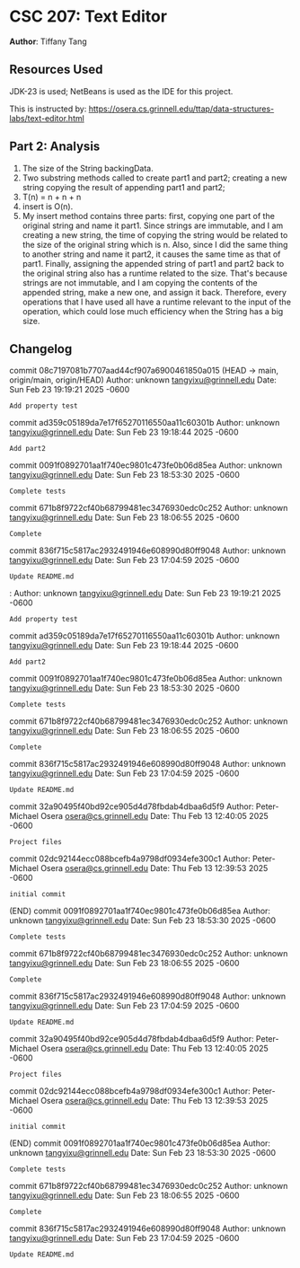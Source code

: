 # CSC 207: Text Editor

**Author**: Tiffany Tang

## Resources Used

JDK-23 is used; NetBeans is used as the IDE for this project.

This is instructed by:
https://osera.cs.grinnell.edu/ttap/data-structures-labs/text-editor.html

## Part 2: Analysis
1) The size of the String backingData.
2) Two substring methods called to create part1 and part2;
creating a new string copying the result of appending part1 and part2;
3) T(n) = n + n + n
4) insert is O(n).
5) My insert method contains three parts: first, copying one part of the original
string and name it part1. Since strings are immutable, and I am creating a new string,
the time of copying the string would be related to the size of the original string
which is n. Also, since I did the same thing to another string and name it part2,
it causes the same time as that of part1. Finally, assigning the appended string
of part1 and part2 back to the original string also has a runtime related to the size.
That's because strings are not immutable, and I am copying the contents of the appended string,
make a new one, and assign it back. Therefore, every operations that I have used
all have a runtime relevant to the input of the operation, which could lose much 
efficiency when the String has a big size.

## Changelog
commit 08c7197081b7707aad44cf907a6900461850a015 (HEAD -> main, origin/main, origin/HEAD)
Author: unknown <tangyixu@grinnell.edu>
Date:   Sun Feb 23 19:19:21 2025 -0600

    Add property test

commit ad359c05189da7e17f65270116550aa11c60301b
Author: unknown <tangyixu@grinnell.edu>
Date:   Sun Feb 23 19:18:44 2025 -0600

    Add part2

commit 0091f0892701aa1f740ec9801c473fe0b06d85ea
Author: unknown <tangyixu@grinnell.edu>
Date:   Sun Feb 23 18:53:30 2025 -0600

    Complete tests

commit 671b8f9722cf40b68799481ec3476930edc0c252
Author: unknown <tangyixu@grinnell.edu>
Date:   Sun Feb 23 18:06:55 2025 -0600

    Complete

commit 836f715c5817ac2932491946e608990d80ff9048
Author: unknown <tangyixu@grinnell.edu>
Date:   Sun Feb 23 17:04:59 2025 -0600

    Update README.md

:
Author: unknown <tangyixu@grinnell.edu>
Date:   Sun Feb 23 19:19:21 2025 -0600

    Add property test

commit ad359c05189da7e17f65270116550aa11c60301b
Author: unknown <tangyixu@grinnell.edu>
Date:   Sun Feb 23 19:18:44 2025 -0600

    Add part2

commit 0091f0892701aa1f740ec9801c473fe0b06d85ea
Author: unknown <tangyixu@grinnell.edu>
Date:   Sun Feb 23 18:53:30 2025 -0600

    Complete tests

commit 671b8f9722cf40b68799481ec3476930edc0c252
Author: unknown <tangyixu@grinnell.edu>
Date:   Sun Feb 23 18:06:55 2025 -0600

    Complete

commit 836f715c5817ac2932491946e608990d80ff9048
Author: unknown <tangyixu@grinnell.edu>
Date:   Sun Feb 23 17:04:59 2025 -0600

    Update README.md

commit 32a90495f40bd92ce905d4d78fbdab4dbaa6d5f9
Author: Peter-Michael Osera <osera@cs.grinnell.edu>
Date:   Thu Feb 13 12:40:05 2025 -0600

    Project files

commit 02dc92144ecc088bcefb4a9798df0934efe300c1
Author: Peter-Michael Osera <osera@cs.grinnell.edu>
Date:   Thu Feb 13 12:39:53 2025 -0600

    initial commit
(END)
commit 0091f0892701aa1f740ec9801c473fe0b06d85ea
Author: unknown <tangyixu@grinnell.edu>
Date:   Sun Feb 23 18:53:30 2025 -0600

    Complete tests

commit 671b8f9722cf40b68799481ec3476930edc0c252
Author: unknown <tangyixu@grinnell.edu>
Date:   Sun Feb 23 18:06:55 2025 -0600

    Complete

commit 836f715c5817ac2932491946e608990d80ff9048
Author: unknown <tangyixu@grinnell.edu>
Date:   Sun Feb 23 17:04:59 2025 -0600

    Update README.md

commit 32a90495f40bd92ce905d4d78fbdab4dbaa6d5f9
Author: Peter-Michael Osera <osera@cs.grinnell.edu>
Date:   Thu Feb 13 12:40:05 2025 -0600

    Project files

commit 02dc92144ecc088bcefb4a9798df0934efe300c1
Author: Peter-Michael Osera <osera@cs.grinnell.edu>
Date:   Thu Feb 13 12:39:53 2025 -0600

    initial commit
(END)
commit 0091f0892701aa1f740ec9801c473fe0b06d85ea
Author: unknown <tangyixu@grinnell.edu>
Date:   Sun Feb 23 18:53:30 2025 -0600

    Complete tests

commit 671b8f9722cf40b68799481ec3476930edc0c252
Author: unknown <tangyixu@grinnell.edu>
Date:   Sun Feb 23 18:06:55 2025 -0600

    Complete

commit 836f715c5817ac2932491946e608990d80ff9048
Author: unknown <tangyixu@grinnell.edu>
Date:   Sun Feb 23 17:04:59 2025 -0600

    Update README.md